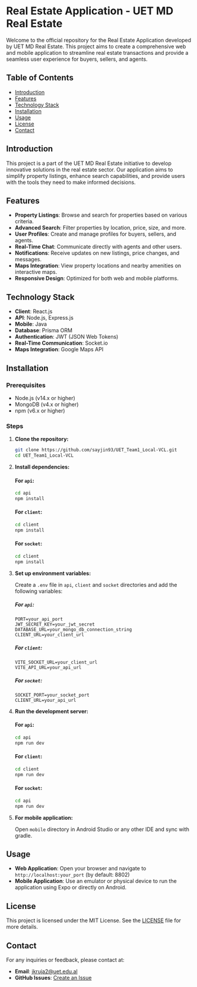 # Real Estate Application - UET MD Real Estate

Welcome to the official repository for the Real Estate Application developed by UET MD Real Estate. This project aims to create a comprehensive web and mobile application to streamline real estate transactions and provide a seamless user experience for buyers, sellers, and agents.

## Table of Contents

- [Introduction](#introduction)
- [Features](#features)
- [Technology Stack](#technology-stack)
- [Installation](#installation)
- [Usage](#usage)
- [License](#license)
- [Contact](#contact)

## Introduction

This project is a part of the UET MD Real Estate initiative to develop innovative solutions in the real estate sector. Our application aims to simplify property listings, enhance search capabilities, and provide users with the tools they need to make informed decisions.

## Features

- **Property Listings**: Browse and search for properties based on various criteria.
- **Advanced Search**: Filter properties by location, price, size, and more.
- **User Profiles**: Create and manage profiles for buyers, sellers, and agents.
- **Real-Time Chat**: Communicate directly with agents and other users.
- **Notifications**: Receive updates on new listings, price changes, and messages.
- **Maps Integration**: View property locations and nearby amenities on interactive maps.
- **Responsive Design**: Optimized for both web and mobile platforms.

## Technology Stack

- **Client**: React.js
- **API**: Node.js, Express.js
- **Mobile**: Java
- **Database**: Prisma ORM
- **Authentication**: JWT (JSON Web Tokens)
- **Real-Time Communication**: Socket.io
- **Maps Integration**: Google Maps API

## Installation

### Prerequisites

- Node.js (v14.x or higher)
- MongoDB (v4.x or higher)
- npm (v6.x or higher)

### Steps

1. **Clone the repository:**

   ```bash
   git clone https://github.com/sayjin93/UET_Team1_Local-VCL.git
   cd UET_Team1_Local-VCL
   ```

2. **Install dependencies:**

   #### For `api`:

   ```bash
   cd api
   npm install
   ```

   #### For `client`:

   ```bash
   cd client
   npm install
   ```

   #### For `socket`:

   ```bash
   cd client
   npm install
   ```

3. **Set up environment variables:**

   Create a `.env` file in `api`, `client` and `socket` directories and add the following variables:

   ##### For `api`:

   ```env
   PORT=your_api_port
   JWT_SECRET_KEY=your_jwt_secret
   DATABASE_URL=your_mongo_db_connection_string
   CLIENT_URL=your_client_url
   ```

   ##### For `client`:

   ```env
   VITE_SOCKET_URL=your_client_url
   VITE_API_URL=your_api_url
   ```

   ##### For `socket`:

   ```env
   SOCKET_PORT=your_socket_port
   CLIENT_URL=your_api_url
   ```

4. **Run the development server:**

   #### For `api`:

   ```bash
   cd api
   npm run dev
   ```

   #### For `client`:

   ```bash
   cd client
   npm run dev
   ```

   #### For `socket`:

   ```bash
   cd api
   npm run dev
   ```

5. **For mobile application:**

   Open `mobile` directory in Android Studio or any other IDE and sync with gradle.

## Usage

- **Web Application**: Open your browser and navigate to `http://localhost:your_port` (by default: 8802)
- **Mobile Application**: Use an emulator or physical device to run the application using Expo or directly on Android.

## License

This project is licensed under the MIT License. See the [LICENSE](LICENSE.txt) file for more details.

## Contact

For any inquiries or feedback, please contact at:

- **Email**: jkruja2@uet.edu.al
- **GitHub Issues**: [Create an Issue](https://github.com/sayjin93/UET_Team1_Local-VCL/issues)

